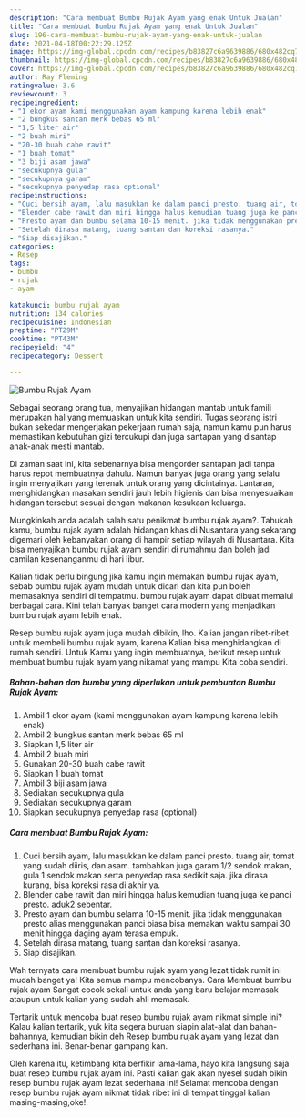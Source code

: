 ```yaml
---
description: "Cara membuat Bumbu Rujak Ayam yang enak Untuk Jualan"
title: "Cara membuat Bumbu Rujak Ayam yang enak Untuk Jualan"
slug: 196-cara-membuat-bumbu-rujak-ayam-yang-enak-untuk-jualan
date: 2021-04-18T00:22:29.125Z
image: https://img-global.cpcdn.com/recipes/b83827c6a9639886/680x482cq70/bumbu-rujak-ayam-foto-resep-utama.jpg
thumbnail: https://img-global.cpcdn.com/recipes/b83827c6a9639886/680x482cq70/bumbu-rujak-ayam-foto-resep-utama.jpg
cover: https://img-global.cpcdn.com/recipes/b83827c6a9639886/680x482cq70/bumbu-rujak-ayam-foto-resep-utama.jpg
author: Ray Fleming
ratingvalue: 3.6
reviewcount: 3
recipeingredient:
- "1 ekor ayam kami menggunakan ayam kampung karena lebih enak"
- "2 bungkus santan merk bebas 65 ml"
- "1,5 liter air"
- "2 buah miri"
- "20-30 buah cabe rawit"
- "1 buah tomat"
- "3 biji asam jawa"
- "secukupnya gula"
- "secukupnya garam"
- "secukupnya penyedap rasa optional"
recipeinstructions:
- "Cuci bersih ayam, lalu masukkan ke dalam panci presto. tuang air, tomat yang sudah diiris, dan asam. tambahkan juga garam 1/2 sendok makan, gula 1 sendok makan serta penyedap rasa sedikit saja. jika dirasa kurang, bisa koreksi rasa di akhir ya."
- "Blender cabe rawit dan miri hingga halus kemudian tuang juga ke panci presto. aduk2 sebentar."
- "Presto ayam dan bumbu selama 10-15 menit. jika tidak menggunakan presto alias menggunakan panci biasa bisa memakan waktu sampai 30 menit hingga daging ayam terasa empuk."
- "Setelah dirasa matang, tuang santan dan koreksi rasanya."
- "Siap disajikan."
categories:
- Resep
tags:
- bumbu
- rujak
- ayam

katakunci: bumbu rujak ayam 
nutrition: 134 calories
recipecuisine: Indonesian
preptime: "PT29M"
cooktime: "PT43M"
recipeyield: "4"
recipecategory: Dessert

---
```



![Bumbu Rujak Ayam](https://img-global.cpcdn.com/recipes/b83827c6a9639886/680x482cq70/bumbu-rujak-ayam-foto-resep-utama.jpg)

Sebagai seorang orang tua, menyajikan hidangan mantab untuk famili merupakan hal yang memuaskan untuk kita sendiri. Tugas seorang istri bukan sekedar mengerjakan pekerjaan rumah saja, namun kamu pun harus memastikan kebutuhan gizi tercukupi dan juga santapan yang disantap anak-anak mesti mantab.

Di zaman  saat ini, kita sebenarnya bisa mengorder santapan jadi tanpa harus repot membuatnya dahulu. Namun banyak juga orang yang selalu ingin menyajikan yang terenak untuk orang yang dicintainya. Lantaran, menghidangkan masakan sendiri jauh lebih higienis dan bisa menyesuaikan hidangan tersebut sesuai dengan makanan kesukaan keluarga. 



Mungkinkah anda adalah salah satu penikmat bumbu rujak ayam?. Tahukah kamu, bumbu rujak ayam adalah hidangan khas di Nusantara yang sekarang digemari oleh kebanyakan orang di hampir setiap wilayah di Nusantara. Kita bisa menyajikan bumbu rujak ayam sendiri di rumahmu dan boleh jadi camilan kesenanganmu di hari libur.

Kalian tidak perlu bingung jika kamu ingin memakan bumbu rujak ayam, sebab bumbu rujak ayam mudah untuk dicari dan kita pun boleh memasaknya sendiri di tempatmu. bumbu rujak ayam dapat dibuat memalui berbagai cara. Kini telah banyak banget cara modern yang menjadikan bumbu rujak ayam lebih enak.

Resep bumbu rujak ayam juga mudah dibikin, lho. Kalian jangan ribet-ribet untuk membeli bumbu rujak ayam, karena Kalian bisa menghidangkan di rumah sendiri. Untuk Kamu yang ingin membuatnya, berikut resep untuk membuat bumbu rujak ayam yang nikamat yang mampu Kita coba sendiri.

<!--inarticleads1-->

##### Bahan-bahan dan bumbu yang diperlukan untuk pembuatan Bumbu Rujak Ayam:

1. Ambil 1 ekor ayam (kami menggunakan ayam kampung karena lebih enak)
1. Ambil 2 bungkus santan merk bebas 65 ml
1. Siapkan 1,5 liter air
1. Ambil 2 buah miri
1. Gunakan 20-30 buah cabe rawit
1. Siapkan 1 buah tomat
1. Ambil 3 biji asam jawa
1. Sediakan secukupnya gula
1. Sediakan secukupnya garam
1. Siapkan secukupnya penyedap rasa (optional)




<!--inarticleads2-->

##### Cara membuat Bumbu Rujak Ayam:

1. Cuci bersih ayam, lalu masukkan ke dalam panci presto. tuang air, tomat yang sudah diiris, dan asam. tambahkan juga garam 1/2 sendok makan, gula 1 sendok makan serta penyedap rasa sedikit saja. jika dirasa kurang, bisa koreksi rasa di akhir ya.
1. Blender cabe rawit dan miri hingga halus kemudian tuang juga ke panci presto. aduk2 sebentar.
1. Presto ayam dan bumbu selama 10-15 menit. jika tidak menggunakan presto alias menggunakan panci biasa bisa memakan waktu sampai 30 menit hingga daging ayam terasa empuk.
1. Setelah dirasa matang, tuang santan dan koreksi rasanya.
1. Siap disajikan.




Wah ternyata cara membuat bumbu rujak ayam yang lezat tidak rumit ini mudah banget ya! Kita semua mampu mencobanya. Cara Membuat bumbu rujak ayam Sangat cocok sekali untuk anda yang baru belajar memasak ataupun untuk kalian yang sudah ahli memasak.

Tertarik untuk mencoba buat resep bumbu rujak ayam nikmat simple ini? Kalau kalian tertarik, yuk kita segera buruan siapin alat-alat dan bahan-bahannya, kemudian bikin deh Resep bumbu rujak ayam yang lezat dan sederhana ini. Benar-benar gampang kan. 

Oleh karena itu, ketimbang kita berfikir lama-lama, hayo kita langsung saja buat resep bumbu rujak ayam ini. Pasti kalian gak akan nyesel sudah bikin resep bumbu rujak ayam lezat sederhana ini! Selamat mencoba dengan resep bumbu rujak ayam nikmat tidak ribet ini di tempat tinggal kalian masing-masing,oke!.

